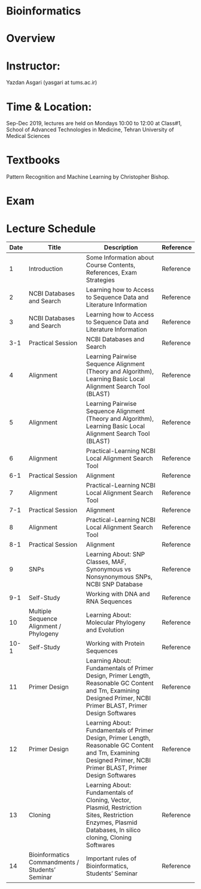 # Bioinformatics 
# Overview
# Instructor: 
Yazdan Asgari (yasgari at tums.ac.ir)
# Time & Location: 
Sep-Dec 2019, lectures are held on Mondays 10:00 to 12:00 at Class#1, School of Advanced Technologies in Medicine, Tehran University of Medical Sciences
# Textbooks
Pattern Recognition and Machine Learning by Christopher Bishop.
# Exam
# Lecture Schedule
| Date | Title | Description | Reference |
| --- | --- | --- | --- |
| 1 | Introduction | Some Information about Course Contents, References, Exam Strategies | Reference |
| 2 | NCBI Databases and Search | Learning how to Access to Sequence Data and Literature Information | Reference |
| 3 | NCBI Databases and Search | Learning how to Access to Sequence Data and Literature Information | Reference |
| 3-1 | Practical Session | NCBI Databases and Search | Reference |
| 4 | Alignment | Learning Pairwise Sequence Alignment (Theory and Algorithm), Learning Basic Local Alignment Search Tool (BLAST) | Reference |
| 5 | Alignment | Learning Pairwise Sequence Alignment (Theory and Algorithm), Learning Basic Local Alignment Search Tool (BLAST) | Reference |
| 6 | Alignment | Practical-Learning NCBI Local Alignment Search Tool | Reference |
| 6-1 | Practical Session | Alignment | Reference |
| 7 | Alignment | Practical-Learning NCBI Local Alignment Search Tool | Reference |
| 7-1 | Practical Session | Alignment | Reference |
| 8 | Alignment | Practical-Learning NCBI Local Alignment Search Tool | Reference |
| 8-1 | Practical Session | Alignment | Reference |
| 9 | SNPs | Learning About: SNP Classes, MAF,   Synonymous vs Nonsynonymous SNPs, NCBI SNP Database | Reference |
| 9-1 | Self-Study | Working with DNA and RNA Sequences | Reference |
| 10 | Multiple Sequence Alignment / Phylogeny | Learning About: Molecular Phylogeny and Evolution | Reference |
| 10-1 | Self-Study | Working with Protein Sequences | Reference |
| 11 | Primer Design | Learning About: Fundamentals of  Primer Design, Primer Length,  Reasonable GC Content and Tm, Examining Designed Primer,  NCBI Primer BLAST, Primer Design Softwares | Reference |
| 12 | Primer Design | Learning About: Fundamentals of  Primer Design, Primer Length,  Reasonable GC Content and Tm, Examining Designed Primer,  NCBI Primer BLAST, Primer Design Softwares | Reference |
| 13 | Cloning | Learning About: Fundamentals of  Cloning, Vector, Plasmid,  Restriction Sites, Restriction Enzymes, Plasmid Databases, In silico cloning, Cloning Softwares | Reference |
| 14 | Bioinformatics Commandments / Students’ Seminar | Important rules of Bioinformatics, Students’ Seminar | Reference |
